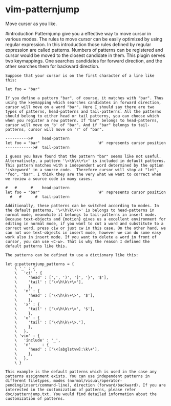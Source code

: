 vim-patternjump
===============

Move cursor as you like.

#introduction
    Patternjump give you a effective way to move cursor in various modes. The rules to move cursor can be easily optimized by using regular expression. In this introduction those rules defined by regular expression are called patterns. Numbers of patterns can be registered and cursor would be moved to the closest candidate in them. This plugin serves two keymappings.  One searches candidates for forward direction, and the other searches them for backward direction.

    Suppose that your cursor is on the first character of a line like this:

```vim
let foo = "bar"
```

    If you define a pattern "bar", of course, it matches with "bar". Thus using the keymapping which searches candidates in forward direction, cursor will move on a word "bar". Here I should say there are two types of patterns, head-patterns and tail-patterns. All the patterns should belong to either head or tail patterns, you can choose which when you register a new pattern. If "bar" belongs to head-patterns, cursor will move on 'b' of "bar". And if "bar" belongs to tail-patterns, cursor will move on 'r' of "bar".

```vim
---------->#    head-pattern
let foo = "bar"                         '#' represents cursor position
------------>#  tail-pattern
```

    I guess you have found that the pattern "bar" seems like not useful. Alternatively, a pattern '\<\h\k\+\>' is included in default patterns. This pattern matches with a independent word determined by the option 'iskeyword' in a source code.  Therefore cursor will stop at "let", "foo", "bar". I think they are the very what we want to correct when we review a source code in many cases.

```vim
#   #      #    head-pattern
let foo = "bar"                         '#' represents cursor position
  #   #      #  tail-pattern
```

    Additionally, these patterns can be switched according to modes. In the default patterns, '\<\h\k\+\>' is belongs to head-patterns in normal mode, meanwhile it belongs to tail-patterns in insert mode. Because text-objects and {motion} gives us a excellent environment for editing in normal mode, if you want to cut a word and substitute to a correct word, press ciw or just cw in this case. On the other hand, we can not use text-objects in insert mode, however we can do some easy work also in insert mode. If you want to delete a word in front of cursor, you can use <C-w>. That is why the reason I defined the default patterns like this.

    The patterns can be defined to use a dictionary like this:

```vim
let g:patternjump_patterns = {
    \ '_' : {
    \   'ci' : {
    \     'head' : [',', ')', ']', '}', '$'],
    \     'tail' : ['\<\h\k\+\>'],
    \     },
    \   'n' : {
    \     'head' : ['\<\h\k\+\>', '$'],
    \     },
    \   'x' : {
    \     'tail' : ['\<\h\k\+\>', '$'],
    \     },
    \   'o' : {
    \     'tail' : ['\<\h\k\+\>.'],
    \     },
    \   },
    \ 'vim' : {
    \   'include' : '_',
    \   'n'     : {
    \     'head' : ['\<[abglstvw]:\k\+'],
    \     },
    \   },
    \ }
```

    This example is the default patterns which is used in the case any patterns assignment exists. You can use independent patterns in different filetypes, modes (normal/visual/operator-pending/insert/command-line), direction (forward/backward). If you are interested in the customization of patterns, please refer doc/patternjump.txt. You would find detailed information about the customization of patterns.
